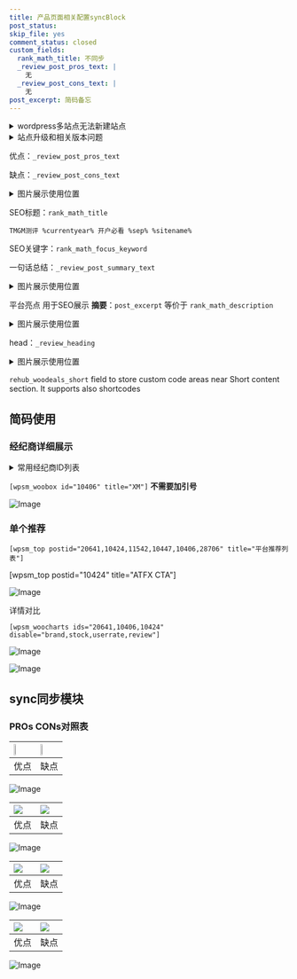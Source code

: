 ```yaml
---
title: 产品页面相关配置syncBlock
post_status: 
skip_file: yes
comment_status: closed
custom_fields:
  rank_math_title: 不同步
  _review_post_pros_text: |
    无
  _review_post_cons_text: |
    无
post_excerpt: 简码备忘
---
```

<details><summary>wordpress多站点无法新建站点</summary>

<li>和报错需要清理cookies一样的原因</li>
<li>wp-config.php里面<code>define( 'SUBDOMAIN_INSTALL', false );//子域名安装</code></li>
<li>新建子站点是用<code>define( 'SUBDOMAIN_INSTALL', true);//子域名安装</code> 完成以后，改成<code>false</code></li>
</details>

<details><summary>站点升级和相关版本问题</summary>

<p>wordpress：5.9.9
woocommerce：7.5.1
出现问题的地方：主题选项里面>><strong>Product layout >>compact style</strong></p>
<p>如何出现没有用过的字段 导致无法保存。先导出配置 然后进行修改，后面再次恢复即可。</p>
<p>出现部分字段无法显示时，需要返回默认布局后，对产品进行保存就好了。</p>
<p></p>
</details>

优点：`_review_post_pros_text`

缺点：`_review_post_cons_text`

<details><summary>图片展示使用位置</summary>

<img src="https://prod-files-secure.s3.us-west-2.amazonaws.com/39ed1227-6d7d-4570-be36-9ccd4a2c4241/f51d3d83-55d4-4bdf-9604-f37ec77ab556/Untitled.png?X-Amz-Algorithm=AWS4-HMAC-SHA256&X-Amz-Content-Sha256=UNSIGNED-PAYLOAD&X-Amz-Credential=ASIAZI2LB4662J3KFXIN%2F20250415%2Fus-west-2%2Fs3%2Faws4_request&X-Amz-Date=20250415T165517Z&X-Amz-Expires=3600&X-Amz-Security-Token=IQoJb3JpZ2luX2VjEKj%2F%2F%2F%2F%2F%2F%2F%2F%2F%2FwEaCXVzLXdlc3QtMiJHMEUCIQD50Kb1%2BOpfHgA6GnPNGf%2Bt3dqNML5eclpA2moKd%2FMHCQIgUSGWDToWOyb134c7G5mTio05uuNiT%2FHJOhCovllbJ4Yq%2FwMIMRAAGgw2Mzc0MjMxODM4MDUiDC8t64nMwmJGT1NvhircA%2BK%2BcNi%2FANpNpYy%2BwuD4uqO1GzkuN%2B9lzujAQK4pINFkVQnVmgOuw%2BDc1wdF3OYGfn54Ukkj1rNa04XbD%2B0TrNOFPqxRbikqtHCNmOnlyawmhDAqVzKqKLWAse4Jy1HFy%2Fw8A0CMDtks182rnKSKp%2BvZpUzHy5W83Rfs6hkD4GN2Y5idwRCKG1Sq4RRWbA8wDQqZ9miMiSh1gSuIbW8ioEcSem2ONp38caPPmu0mxvfcX1htvS1wbjbtUpeUJRRAD%2BYuNvJwuIrixNUcSVLIA9zZRdQdesj25uq7ByPayzwFwxyAQJinUyshOxb3O0JcZfk%2FkewblPof0y%2BiW4mgqaoo6TRxX1SUzAKEAONRmUporXdoKJeyT1vL0BHac7qHXt8tnzI9adQlWdlHC%2BfFzE9eToyiwCkuEEx0cgPyyD3Jv%2FouqcOJDFXT9nEwU5bdonp5%2BtHgXX5jKuavDLAIjghkJ6f%2Fp5v9yGvmQOYBUfWVmryEQZcKSm77%2BDwjN2OFsMKnNDr4TU3rAw452m1y5yjMz6pMUHMaJ6nuYOwVEcMl46iR373gCJMlnRFZWFdigefiX6w5ZxQdFCe%2BCNNo0t1BwmRrqXiOBwmG%2BJd18z8xl4w1K9rTHYxsBFFCMPqC%2Br8GOqUBME7t9aXYuNntk6JHtqiCDsudoiHkT7Sx7n%2BC%2BUi%2FSviPmCyf%2BnkvUEyncWDDiF%2BYriAisboZ1gK46Az0aAF8ohTL%2BLr1NTgiyjRjoi3GdkrLqqSFNoZhrZyLDhanj1J1lbRChab07DiWgP4jZ6SBGM3eXQ0I5eEoQ%2FNb75i%2FewaEfUQOwuhwTne8RHb07ovnWMnkg62KxsmYZz08eYYn%2BLESz18Q&X-Amz-Signature=fb88f47d9786b70c0ea07490939d23dde98b836dcdbae5a14df715cf0d245f51&X-Amz-SignedHeaders=host&x-id=GetObject" alt="Image">
</details>

SEO标题：`rank_math_title`

`TMGM测评 %currentyear% 开户必看 %sep% %sitename%`

SEO关键字：`rank_math_focus_keyword`

一句话总结：`_review_post_summary_text`

<details><summary>图片展示使用位置</summary>

<img src="https://prod-files-secure.s3.us-west-2.amazonaws.com/39ed1227-6d7d-4570-be36-9ccd4a2c4241/4b96a922-296c-4f4e-8630-d1c870cbce01/Untitled.png?X-Amz-Algorithm=AWS4-HMAC-SHA256&X-Amz-Content-Sha256=UNSIGNED-PAYLOAD&X-Amz-Credential=ASIAZI2LB4665I7U26KW%2F20250415%2Fus-west-2%2Fs3%2Faws4_request&X-Amz-Date=20250415T165517Z&X-Amz-Expires=3600&X-Amz-Security-Token=IQoJb3JpZ2luX2VjEKj%2F%2F%2F%2F%2F%2F%2F%2F%2F%2FwEaCXVzLXdlc3QtMiJHMEUCIQD4eNHrWjlHVPgczTM9e3pPiS4jarYE%2FwjX%2BH71LPU%2FFwIgBwtsGJ5inBtOhX44sTP6lrR%2FYKzyVn71uBgj31Y6%2FDYq%2FwMIMRAAGgw2Mzc0MjMxODM4MDUiDFLAlAWCso6%2Fg5o3rCrcA8PNo58WDZk88LxVp1wVTM8EU%2F6ha6eJC8QrE9uDDK7L6sgiZRG34M%2F27tI15w4qIbjvvGpu88%2BZsDOJqQciH4u%2Fhl5Hm13DPz0uaJrbUlL8NB7PSWSDNBN0Ts4QfK6FxxDkmZ1DaeJt%2FMzF6ThR1B8eRkDqmLHXS04314dY2%2BUpPw0pc8Nwk9KPlQtdlPcY8rYTHRjeKItM%2FAGpkfLwpewq6%2B1agu6XHZbaObHWT9jQ%2BnKEDlmdci9YbbrpqiF3P4qNfhK36na8%2FSE7%2BKWF07wSgw66b5s9Fa%2FXyIXWJ9sbnGCygytbsFnWcS1XyQibreYFe03oOSxDtW1zch0%2Bbyy5VBQrpyLBP12NpYsoFdoVXUon1JZ6rYTgzclbOZiQ9gYaTADEhZvtXoRY3WpOpy1fFh%2B7u4KwpI3dQED2jQePGTlGOaIPGji25PJLuvGdIwJzF9q1zBd1YFfy0NTBojnzq8SHtaUT3%2BkefzV0O6PW2qy0KEvf%2FkzpwH1MZvapKJjb%2FlE65Gwc8QcUsCt7I5dXIiRyDG7aQHNJaOsq6O9LCs2XQyaWPCuC32vdx1ySFWtFB9IQua%2Btx3P7kKktmw5wqtvnuZ28TkC2P5YX%2BOskm26X%2B%2BWEILD8ynSmMP%2BC%2Br8GOqUBhm1iz8LftWXjmvweo7t7FNLtRs7Opyq3TEWRZuesoaQICCa86c%2FP696PTMkVbEdetwp9bDkfL9XDSvlO5EsiUoWfh7w9kkmttW%2FHluyUHx5iYEdopjmOjFbmjJFfRgCmCNNP96cdWqpEY1w9%2B1nzHHxJ0hVhQqqQNLQz6ZU3qj%2BdWT0WjPoN4qNWQXGS5XkFP3GNitc9c%2FaAMYe4eWkyEakNu6eJ&X-Amz-Signature=84a5d1bac07a45181bea377c22285422b00be028371652e842cdb1f99837a386&X-Amz-SignedHeaders=host&x-id=GetObject" alt="Image">
</details>

平台亮点 用于SEO展示 **摘要**：`post_excerpt`  等价于 `rank_math_description`

<details><summary>图片展示使用位置</summary>

<img src="https://prod-files-secure.s3.us-west-2.amazonaws.com/39ed1227-6d7d-4570-be36-9ccd4a2c4241/1ee11f63-b60a-4dfe-a7a7-d58ff23b5d88/Untitled.png?X-Amz-Algorithm=AWS4-HMAC-SHA256&X-Amz-Content-Sha256=UNSIGNED-PAYLOAD&X-Amz-Credential=ASIAZI2LB466WH74RD56%2F20250415%2Fus-west-2%2Fs3%2Faws4_request&X-Amz-Date=20250415T165518Z&X-Amz-Expires=3600&X-Amz-Security-Token=IQoJb3JpZ2luX2VjEKj%2F%2F%2F%2F%2F%2F%2F%2F%2F%2FwEaCXVzLXdlc3QtMiJHMEUCIQCvyyM2pH1ebD3%2BJGxaoL%2F2GSFq94%2FX8h6obPb%2BgR1mywIgUgdnZffMddidv88K%2BTvsFGRhGg%2Bs%2BWQkKYqVbqsFIFoq%2FwMIMRAAGgw2Mzc0MjMxODM4MDUiDJW9aaNpGbxEnctLUCrcA8AZUjMnYSjhif8rUCSZELy%2FOb%2Fg%2BODerKCBT%2FKFOgEbeNBXlAW7LS61okZffu78qDnypG%2FGofNkiMn9HK9acAmEhDsTyDlRfQN1ELB2I7NhaXAJsycxCis2v81YJK2bmrqU6we9gwc9dBmLnM4kcLy8Co9gLNZZKMB8E%2Fm2a8dr%2Bz%2FiUJBpqDH9qsvedY%2BbyIO8mrmD18A6jXQanmUOG83BF7Pb9JDquOMylREEBIQYAf7CSpo6iEhJkOXUMu6VwxQUVC1XwjZI6vB0wJNySOj0a1FGJG0JybBYVcRm3l0AgJB%2Bs%2BJEV7spUQypQpivVwXe9otv0fWIJpx38mfmAUqz6GPUhWaLcvhrJvzbCnul4fgihok8XXR8egF1Mqc0ZVrwheiF9KDbyGIMWYNv95RvtMuJFaO4F8lEFPVstR6Ni2zeTTP%2F2WwXcP677FWWI5aSPs39%2BEwGAgPFmIDAelkL2E%2FO4OQelRTpZ3V60Hp96lotrz2LGJut936%2BzSnRShDCrnu5AgedvG0gXd2t1g%2BU9OIp3DIjLA0KJJ%2BtJnf0mszHBVkOhyeElWf80RpUjUFXyuzK0EKGIDEQOEAUl6%2FyvrFioIjy9psW85DLKgo%2B7Lz6fFBncBQq4Uk9MKyD%2Br8GOqUBF3Q2Mb3%2BA55TMPP62hjsnHc%2BxyVdIgsRzsZjRQIYnHq%2B4P5Ltcq193S30AGwMp1t08%2FdglBRQ0SgDV2A2SzNAaOXQadBfNv7gcBG8got4EY6QVVLHhUhMDaH4rwfOt0s1eS3H3VhV9iFv8%2BNNxxm4B0eWI8G7%2F7FnOqD6xgg2uhwQ48dxD%2FPHNNfIKb%2Fj1HYEeC2YXpP%2FypFd%2BW9RAWJ71u0W0ZY&X-Amz-Signature=b4e94ac61233f2970b5c1434bf3df198ca32e1fc53fa7deb4d9dae9568b969ff&X-Amz-SignedHeaders=host&x-id=GetObject" alt="Image">
<img src="https://prod-files-secure.s3.us-west-2.amazonaws.com/39ed1227-6d7d-4570-be36-9ccd4a2c4241/ad4118b5-78d8-4fbe-801e-3b29b5d99c01/Untitled.png?X-Amz-Algorithm=AWS4-HMAC-SHA256&X-Amz-Content-Sha256=UNSIGNED-PAYLOAD&X-Amz-Credential=ASIAZI2LB466WH74RD56%2F20250415%2Fus-west-2%2Fs3%2Faws4_request&X-Amz-Date=20250415T165518Z&X-Amz-Expires=3600&X-Amz-Security-Token=IQoJb3JpZ2luX2VjEKj%2F%2F%2F%2F%2F%2F%2F%2F%2F%2FwEaCXVzLXdlc3QtMiJHMEUCIQCvyyM2pH1ebD3%2BJGxaoL%2F2GSFq94%2FX8h6obPb%2BgR1mywIgUgdnZffMddidv88K%2BTvsFGRhGg%2Bs%2BWQkKYqVbqsFIFoq%2FwMIMRAAGgw2Mzc0MjMxODM4MDUiDJW9aaNpGbxEnctLUCrcA8AZUjMnYSjhif8rUCSZELy%2FOb%2Fg%2BODerKCBT%2FKFOgEbeNBXlAW7LS61okZffu78qDnypG%2FGofNkiMn9HK9acAmEhDsTyDlRfQN1ELB2I7NhaXAJsycxCis2v81YJK2bmrqU6we9gwc9dBmLnM4kcLy8Co9gLNZZKMB8E%2Fm2a8dr%2Bz%2FiUJBpqDH9qsvedY%2BbyIO8mrmD18A6jXQanmUOG83BF7Pb9JDquOMylREEBIQYAf7CSpo6iEhJkOXUMu6VwxQUVC1XwjZI6vB0wJNySOj0a1FGJG0JybBYVcRm3l0AgJB%2Bs%2BJEV7spUQypQpivVwXe9otv0fWIJpx38mfmAUqz6GPUhWaLcvhrJvzbCnul4fgihok8XXR8egF1Mqc0ZVrwheiF9KDbyGIMWYNv95RvtMuJFaO4F8lEFPVstR6Ni2zeTTP%2F2WwXcP677FWWI5aSPs39%2BEwGAgPFmIDAelkL2E%2FO4OQelRTpZ3V60Hp96lotrz2LGJut936%2BzSnRShDCrnu5AgedvG0gXd2t1g%2BU9OIp3DIjLA0KJJ%2BtJnf0mszHBVkOhyeElWf80RpUjUFXyuzK0EKGIDEQOEAUl6%2FyvrFioIjy9psW85DLKgo%2B7Lz6fFBncBQq4Uk9MKyD%2Br8GOqUBF3Q2Mb3%2BA55TMPP62hjsnHc%2BxyVdIgsRzsZjRQIYnHq%2B4P5Ltcq193S30AGwMp1t08%2FdglBRQ0SgDV2A2SzNAaOXQadBfNv7gcBG8got4EY6QVVLHhUhMDaH4rwfOt0s1eS3H3VhV9iFv8%2BNNxxm4B0eWI8G7%2F7FnOqD6xgg2uhwQ48dxD%2FPHNNfIKb%2Fj1HYEeC2YXpP%2FypFd%2BW9RAWJ71u0W0ZY&X-Amz-Signature=e3e6242c9fcd6063413d0f397c3f045693b3de454816a163130f1bd569aa8ecd&X-Amz-SignedHeaders=host&x-id=GetObject" alt="Image">
<img src="https://prod-files-secure.s3.us-west-2.amazonaws.com/39ed1227-6d7d-4570-be36-9ccd4a2c4241/a38cf7c9-a79c-4b64-9e94-13589fe0758b/Untitled.png?X-Amz-Algorithm=AWS4-HMAC-SHA256&X-Amz-Content-Sha256=UNSIGNED-PAYLOAD&X-Amz-Credential=ASIAZI2LB466WH74RD56%2F20250415%2Fus-west-2%2Fs3%2Faws4_request&X-Amz-Date=20250415T165518Z&X-Amz-Expires=3600&X-Amz-Security-Token=IQoJb3JpZ2luX2VjEKj%2F%2F%2F%2F%2F%2F%2F%2F%2F%2FwEaCXVzLXdlc3QtMiJHMEUCIQCvyyM2pH1ebD3%2BJGxaoL%2F2GSFq94%2FX8h6obPb%2BgR1mywIgUgdnZffMddidv88K%2BTvsFGRhGg%2Bs%2BWQkKYqVbqsFIFoq%2FwMIMRAAGgw2Mzc0MjMxODM4MDUiDJW9aaNpGbxEnctLUCrcA8AZUjMnYSjhif8rUCSZELy%2FOb%2Fg%2BODerKCBT%2FKFOgEbeNBXlAW7LS61okZffu78qDnypG%2FGofNkiMn9HK9acAmEhDsTyDlRfQN1ELB2I7NhaXAJsycxCis2v81YJK2bmrqU6we9gwc9dBmLnM4kcLy8Co9gLNZZKMB8E%2Fm2a8dr%2Bz%2FiUJBpqDH9qsvedY%2BbyIO8mrmD18A6jXQanmUOG83BF7Pb9JDquOMylREEBIQYAf7CSpo6iEhJkOXUMu6VwxQUVC1XwjZI6vB0wJNySOj0a1FGJG0JybBYVcRm3l0AgJB%2Bs%2BJEV7spUQypQpivVwXe9otv0fWIJpx38mfmAUqz6GPUhWaLcvhrJvzbCnul4fgihok8XXR8egF1Mqc0ZVrwheiF9KDbyGIMWYNv95RvtMuJFaO4F8lEFPVstR6Ni2zeTTP%2F2WwXcP677FWWI5aSPs39%2BEwGAgPFmIDAelkL2E%2FO4OQelRTpZ3V60Hp96lotrz2LGJut936%2BzSnRShDCrnu5AgedvG0gXd2t1g%2BU9OIp3DIjLA0KJJ%2BtJnf0mszHBVkOhyeElWf80RpUjUFXyuzK0EKGIDEQOEAUl6%2FyvrFioIjy9psW85DLKgo%2B7Lz6fFBncBQq4Uk9MKyD%2Br8GOqUBF3Q2Mb3%2BA55TMPP62hjsnHc%2BxyVdIgsRzsZjRQIYnHq%2B4P5Ltcq193S30AGwMp1t08%2FdglBRQ0SgDV2A2SzNAaOXQadBfNv7gcBG8got4EY6QVVLHhUhMDaH4rwfOt0s1eS3H3VhV9iFv8%2BNNxxm4B0eWI8G7%2F7FnOqD6xgg2uhwQ48dxD%2FPHNNfIKb%2Fj1HYEeC2YXpP%2FypFd%2BW9RAWJ71u0W0ZY&X-Amz-Signature=308ab043f44d58543bd462e0e04c5276e7e86a9afd56d6eab52e15bdd19f4afb&X-Amz-SignedHeaders=host&x-id=GetObject" alt="Image">
<img src="https://prod-files-secure.s3.us-west-2.amazonaws.com/39ed1227-6d7d-4570-be36-9ccd4a2c4241/7da6fc1e-d2ac-42ae-8c75-cb5749aa18f6/Untitled.png?X-Amz-Algorithm=AWS4-HMAC-SHA256&X-Amz-Content-Sha256=UNSIGNED-PAYLOAD&X-Amz-Credential=ASIAZI2LB466WH74RD56%2F20250415%2Fus-west-2%2Fs3%2Faws4_request&X-Amz-Date=20250415T165518Z&X-Amz-Expires=3600&X-Amz-Security-Token=IQoJb3JpZ2luX2VjEKj%2F%2F%2F%2F%2F%2F%2F%2F%2F%2FwEaCXVzLXdlc3QtMiJHMEUCIQCvyyM2pH1ebD3%2BJGxaoL%2F2GSFq94%2FX8h6obPb%2BgR1mywIgUgdnZffMddidv88K%2BTvsFGRhGg%2Bs%2BWQkKYqVbqsFIFoq%2FwMIMRAAGgw2Mzc0MjMxODM4MDUiDJW9aaNpGbxEnctLUCrcA8AZUjMnYSjhif8rUCSZELy%2FOb%2Fg%2BODerKCBT%2FKFOgEbeNBXlAW7LS61okZffu78qDnypG%2FGofNkiMn9HK9acAmEhDsTyDlRfQN1ELB2I7NhaXAJsycxCis2v81YJK2bmrqU6we9gwc9dBmLnM4kcLy8Co9gLNZZKMB8E%2Fm2a8dr%2Bz%2FiUJBpqDH9qsvedY%2BbyIO8mrmD18A6jXQanmUOG83BF7Pb9JDquOMylREEBIQYAf7CSpo6iEhJkOXUMu6VwxQUVC1XwjZI6vB0wJNySOj0a1FGJG0JybBYVcRm3l0AgJB%2Bs%2BJEV7spUQypQpivVwXe9otv0fWIJpx38mfmAUqz6GPUhWaLcvhrJvzbCnul4fgihok8XXR8egF1Mqc0ZVrwheiF9KDbyGIMWYNv95RvtMuJFaO4F8lEFPVstR6Ni2zeTTP%2F2WwXcP677FWWI5aSPs39%2BEwGAgPFmIDAelkL2E%2FO4OQelRTpZ3V60Hp96lotrz2LGJut936%2BzSnRShDCrnu5AgedvG0gXd2t1g%2BU9OIp3DIjLA0KJJ%2BtJnf0mszHBVkOhyeElWf80RpUjUFXyuzK0EKGIDEQOEAUl6%2FyvrFioIjy9psW85DLKgo%2B7Lz6fFBncBQq4Uk9MKyD%2Br8GOqUBF3Q2Mb3%2BA55TMPP62hjsnHc%2BxyVdIgsRzsZjRQIYnHq%2B4P5Ltcq193S30AGwMp1t08%2FdglBRQ0SgDV2A2SzNAaOXQadBfNv7gcBG8got4EY6QVVLHhUhMDaH4rwfOt0s1eS3H3VhV9iFv8%2BNNxxm4B0eWI8G7%2F7FnOqD6xgg2uhwQ48dxD%2FPHNNfIKb%2Fj1HYEeC2YXpP%2FypFd%2BW9RAWJ71u0W0ZY&X-Amz-Signature=0ca1e8183a0045915fe7e07d67aae4dae031651d5a6594b30a516027d15f26de&X-Amz-SignedHeaders=host&x-id=GetObject" alt="Image">
<img src="https://prod-files-secure.s3.us-west-2.amazonaws.com/39ed1227-6d7d-4570-be36-9ccd4a2c4241/7e97f40a-eaee-47f5-b2f9-475f96808fa7/Untitled.png?X-Amz-Algorithm=AWS4-HMAC-SHA256&X-Amz-Content-Sha256=UNSIGNED-PAYLOAD&X-Amz-Credential=ASIAZI2LB466WH74RD56%2F20250415%2Fus-west-2%2Fs3%2Faws4_request&X-Amz-Date=20250415T165518Z&X-Amz-Expires=3600&X-Amz-Security-Token=IQoJb3JpZ2luX2VjEKj%2F%2F%2F%2F%2F%2F%2F%2F%2F%2FwEaCXVzLXdlc3QtMiJHMEUCIQCvyyM2pH1ebD3%2BJGxaoL%2F2GSFq94%2FX8h6obPb%2BgR1mywIgUgdnZffMddidv88K%2BTvsFGRhGg%2Bs%2BWQkKYqVbqsFIFoq%2FwMIMRAAGgw2Mzc0MjMxODM4MDUiDJW9aaNpGbxEnctLUCrcA8AZUjMnYSjhif8rUCSZELy%2FOb%2Fg%2BODerKCBT%2FKFOgEbeNBXlAW7LS61okZffu78qDnypG%2FGofNkiMn9HK9acAmEhDsTyDlRfQN1ELB2I7NhaXAJsycxCis2v81YJK2bmrqU6we9gwc9dBmLnM4kcLy8Co9gLNZZKMB8E%2Fm2a8dr%2Bz%2FiUJBpqDH9qsvedY%2BbyIO8mrmD18A6jXQanmUOG83BF7Pb9JDquOMylREEBIQYAf7CSpo6iEhJkOXUMu6VwxQUVC1XwjZI6vB0wJNySOj0a1FGJG0JybBYVcRm3l0AgJB%2Bs%2BJEV7spUQypQpivVwXe9otv0fWIJpx38mfmAUqz6GPUhWaLcvhrJvzbCnul4fgihok8XXR8egF1Mqc0ZVrwheiF9KDbyGIMWYNv95RvtMuJFaO4F8lEFPVstR6Ni2zeTTP%2F2WwXcP677FWWI5aSPs39%2BEwGAgPFmIDAelkL2E%2FO4OQelRTpZ3V60Hp96lotrz2LGJut936%2BzSnRShDCrnu5AgedvG0gXd2t1g%2BU9OIp3DIjLA0KJJ%2BtJnf0mszHBVkOhyeElWf80RpUjUFXyuzK0EKGIDEQOEAUl6%2FyvrFioIjy9psW85DLKgo%2B7Lz6fFBncBQq4Uk9MKyD%2Br8GOqUBF3Q2Mb3%2BA55TMPP62hjsnHc%2BxyVdIgsRzsZjRQIYnHq%2B4P5Ltcq193S30AGwMp1t08%2FdglBRQ0SgDV2A2SzNAaOXQadBfNv7gcBG8got4EY6QVVLHhUhMDaH4rwfOt0s1eS3H3VhV9iFv8%2BNNxxm4B0eWI8G7%2F7FnOqD6xgg2uhwQ48dxD%2FPHNNfIKb%2Fj1HYEeC2YXpP%2FypFd%2BW9RAWJ71u0W0ZY&X-Amz-Signature=9b5d7b274af6ef353bafde2800e1f44b58e6ab819ae81ed9b49918be992b90c8&X-Amz-SignedHeaders=host&x-id=GetObject" alt="Image">
</details>

head：`_review_heading`

<details><summary>图片展示使用位置</summary>

<img src="https://prod-files-secure.s3.us-west-2.amazonaws.com/39ed1227-6d7d-4570-be36-9ccd4a2c4241/3a4650ad-9887-415c-889a-edd51fa54f27/Untitled.png?X-Amz-Algorithm=AWS4-HMAC-SHA256&X-Amz-Content-Sha256=UNSIGNED-PAYLOAD&X-Amz-Credential=ASIAZI2LB4664G5QHI3E%2F20250415%2Fus-west-2%2Fs3%2Faws4_request&X-Amz-Date=20250415T165518Z&X-Amz-Expires=3600&X-Amz-Security-Token=IQoJb3JpZ2luX2VjEKj%2F%2F%2F%2F%2F%2F%2F%2F%2F%2FwEaCXVzLXdlc3QtMiJHMEUCIQDmNQNsRnyzU44iBErAxkAMH1NW9xgy7LMp%2BgIIV7opkAIgKCoRRIJKBcK93xP4i2pD7h7TERPgrHP2DSdoGy75Gngq%2FwMIMRAAGgw2Mzc0MjMxODM4MDUiDLZvA0M6%2BzXD%2FfKzASrcA8C%2Bo6qF4O14%2BmrfaDps7NDzyVjZMlkeH2dn7dUWGk2YpJ73uRW0%2BhpMKBhONtvD6%2BAuSONOUwtnXm8PHZ8SlWdbn11qeX03WNUmAi9YuReCLiLfJGygf%2Fs58mwQU5Iaq8ylSma9Dvys6krssFkX3F6PrDB7CElNO4U6sURqLHZBz6%2Bz%2B0jKsOqNvEdxIlqlgku8tuVvKZJOA%2BgemBIKEA43PFPedDO7mGNlbUAB4TY6OT2sXVTG44co6%2FYO%2BtozvGlLCBlht3k3znQKFGGsVpSfPxb93b3Bn2AtXYI6WrecAZLI4rr%2BE7C7H%2F2ZgYxeNA00Uq%2FkpE8Z1dBdkE76ni4C5TRDXF4p%2BcbTU6L4%2BkUsCTnVNtKqGZFRwjZ87vH9QAA%2Fg6Q8knya7Ce%2Fi47zklPbNAMAoCJJx%2BzF6%2BpPf55XBNULuetKonqxXZQOKCyxupevC%2BR7%2Frh5mos8JkbS3EuZm%2BzXUetriVU5t1sdUaZ7%2BwPYzPPN%2BgvLjiL97KQYImhNvR5JNC1LQ5nZZOnmy5028Gfyjj6Teu2sGHTOynHozJX8wV8zuM8755UZWw1Mt0b%2FA6FckAHqMI94IUbFZ5KYSCCctnikkvIJbbJeTUFxbV07St%2FoInmuMkdAMPqC%2Br8GOqUBfUZXdqeEUhOi2k6DHjD%2Be%2FAr8a4DXAJphDUuqK8TjHmFSgOmcMtdHm11uU8%2BzQwcz8O9IHwlRKi4nadE9nslgo1we28ytU%2FBYqREEkzwy2h5ghQ%2BUXakpYM5UyS%2F%2BLb5FPTUPHp9GAuMrM84cSDlvEFsy5rmpczWN4%2Blo%2F8Swt8wUzIHtbBI0Hu1DlxwaaaeBRhzz0xRL3Fzxr%2Fr8kljsmu3h3ml&X-Amz-Signature=1c649d13b7533ff46f4afad27044ff41b75c110370d89eba4c02beec86ee20e2&X-Amz-SignedHeaders=host&x-id=GetObject" alt="Image">
</details>

`rehub_woodeals_short`	field to store custom code areas near Short content section. It supports also shortcodes



## 简码使用

### 经纪商详细展示

<details><summary>常用经纪商ID列表</summary>

<pre><code class="php">嘉盛 ===> 20641  [wpsm_woobox id="20641" title="嘉盛"]
易信easymarkets ===> 11542  [wpsm_woobox id="11542" title="易信easymarkets"]
ATFX外汇 ===> 10424  [wpsm_woobox id="10424" title="ATFX"]
XM ===> 10406  [wpsm_woobox id="10406" title="XM"]
TMGM ===> 29622  [wpsm_woobox id="29622" title="TMGM"]
HYCM ===> 10447  [wpsm_woobox id="10447" title="HYCM"]
fpmarkets澳福外汇 ===> 20639  [wpsm_woobox id="20639" title="fpmarkets澳福外汇"]</code></pre>
</details>

`[wpsm_woobox id="10406" title="XM"]` **不需要加引号**

![Image](https://prod-files-secure.s3.us-west-2.amazonaws.com/39ed1227-6d7d-4570-be36-9ccd4a2c4241/4f898f9d-0fa7-4e43-acd3-ac6bc7be575a/Untitled.png?X-Amz-Algorithm=AWS4-HMAC-SHA256&X-Amz-Content-Sha256=UNSIGNED-PAYLOAD&X-Amz-Credential=ASIAZI2LB4664IHQGWC5%2F20250415%2Fus-west-2%2Fs3%2Faws4_request&X-Amz-Date=20250415T165516Z&X-Amz-Expires=3600&X-Amz-Security-Token=IQoJb3JpZ2luX2VjEKj%2F%2F%2F%2F%2F%2F%2F%2F%2F%2FwEaCXVzLXdlc3QtMiJGMEQCICRSi79LBk8%2BDk%2Bb%2FWXmXTrrhHlnBqsan8MvyBTfFE%2FcAiA6E4%2F8eIF8EWi04oCX%2B5704m45CAklPQGZyTyVpzZhQir%2FAwgxEAAaDDYzNzQyMzE4MzgwNSIM5t%2Fb7A%2F1a5Cy8mHkKtwDhtH7PSPB3dMnrAxC4iKCkyYZIPpAqpz5balE8jMg7%2BZKA%2F4gO4Y9YvyTGz4NiM3ie91GiogJE%2FuqXdjG1AVoEywsL1pU9Jrj5bMyscXulNI%2Bn4YBB9x7pGK5KF45Q0GRU%2B7JMoXoKSI9opONeirE4MgKf8slUZetwxFLmN9iQiIrm%2FjineK26S5SKkvm9dx51ecbhLzC9XLPwz9PQROlaawTDxgiyMYXewxj0hl1quR%2BMJsfCkMdyyNlVU8tnElP0SZ9q18oGmxg9Y711MuP0OPyAxqBx37xTuMvtDlHOIXG6LvEnsOPtGrBXbnqS1lDKbDX8NHP7T%2FaSieE%2FG5HdOHzRqdamYGDMjNI%2FQIYxeXW4b0SGO5HKMvPd3sy3aG0W8zCainL6GGVLmOJ%2BAuNASW6oNhmKZGJ44tdN2RlroVukT12dQbg0IYLrTLYn8DWJLv5%2Fpgqv4aBQ9O9QfjDyEk%2FAUoJlT1ilSXrpUpgieaXR4eVpvdqwbUqggu9iRKzfQQQsxtQkK01KmVg1nsQjmk0ORWn483XJyKhh5yV2ct%2BAZbe%2BiT%2BKXJfDikfbiIoGzjrUEL13VLxfh5OS2OBSVuQqEAoC%2BmIAQvB4%2BoA1Zumm7A1fJ8g74hlV9QwgoP6vwY6pgGOOWOukshSkuBgrR%2BgJ%2BBZPi8xWYNyjtpV4jtNP9GQR%2FyvrfcxPB4pNyU9Kj%2FJk3kQLVB0vckmiaA6AI%2Btfl%2B1hzhvf%2FXQnLKxv0nTO9POAh%2Fyjmd4DBrqm7MzLKuSLpjiF4Ih5UQ0IuXYbNmbCe3TRkRiv5VSuK%2FLm1o%2FCzJ66vWZ9MeHVfrONPfuhuSi9q344XS9IiEMIAMXGd3bxcINUGf%2Bohob&X-Amz-Signature=341f063ebc435ee14d416cc9db65f5eec9caa980461bee992638b0c75753bd6a&X-Amz-SignedHeaders=host&x-id=GetObject)

### 单个推荐
`[wpsm_top postid="20641,10424,11542,10447,10406,28706" title="平台推荐列表"]`

[wpsm_top postid="10424" title="ATFX CTA"]

![Image](https://prod-files-secure.s3.us-west-2.amazonaws.com/39ed1227-6d7d-4570-be36-9ccd4a2c4241/5ac620dc-51a8-48b6-b55d-91f47299193c/Untitled.png?X-Amz-Algorithm=AWS4-HMAC-SHA256&X-Amz-Content-Sha256=UNSIGNED-PAYLOAD&X-Amz-Credential=ASIAZI2LB4664IHQGWC5%2F20250415%2Fus-west-2%2Fs3%2Faws4_request&X-Amz-Date=20250415T165516Z&X-Amz-Expires=3600&X-Amz-Security-Token=IQoJb3JpZ2luX2VjEKj%2F%2F%2F%2F%2F%2F%2F%2F%2F%2FwEaCXVzLXdlc3QtMiJGMEQCICRSi79LBk8%2BDk%2Bb%2FWXmXTrrhHlnBqsan8MvyBTfFE%2FcAiA6E4%2F8eIF8EWi04oCX%2B5704m45CAklPQGZyTyVpzZhQir%2FAwgxEAAaDDYzNzQyMzE4MzgwNSIM5t%2Fb7A%2F1a5Cy8mHkKtwDhtH7PSPB3dMnrAxC4iKCkyYZIPpAqpz5balE8jMg7%2BZKA%2F4gO4Y9YvyTGz4NiM3ie91GiogJE%2FuqXdjG1AVoEywsL1pU9Jrj5bMyscXulNI%2Bn4YBB9x7pGK5KF45Q0GRU%2B7JMoXoKSI9opONeirE4MgKf8slUZetwxFLmN9iQiIrm%2FjineK26S5SKkvm9dx51ecbhLzC9XLPwz9PQROlaawTDxgiyMYXewxj0hl1quR%2BMJsfCkMdyyNlVU8tnElP0SZ9q18oGmxg9Y711MuP0OPyAxqBx37xTuMvtDlHOIXG6LvEnsOPtGrBXbnqS1lDKbDX8NHP7T%2FaSieE%2FG5HdOHzRqdamYGDMjNI%2FQIYxeXW4b0SGO5HKMvPd3sy3aG0W8zCainL6GGVLmOJ%2BAuNASW6oNhmKZGJ44tdN2RlroVukT12dQbg0IYLrTLYn8DWJLv5%2Fpgqv4aBQ9O9QfjDyEk%2FAUoJlT1ilSXrpUpgieaXR4eVpvdqwbUqggu9iRKzfQQQsxtQkK01KmVg1nsQjmk0ORWn483XJyKhh5yV2ct%2BAZbe%2BiT%2BKXJfDikfbiIoGzjrUEL13VLxfh5OS2OBSVuQqEAoC%2BmIAQvB4%2BoA1Zumm7A1fJ8g74hlV9QwgoP6vwY6pgGOOWOukshSkuBgrR%2BgJ%2BBZPi8xWYNyjtpV4jtNP9GQR%2FyvrfcxPB4pNyU9Kj%2FJk3kQLVB0vckmiaA6AI%2Btfl%2B1hzhvf%2FXQnLKxv0nTO9POAh%2Fyjmd4DBrqm7MzLKuSLpjiF4Ih5UQ0IuXYbNmbCe3TRkRiv5VSuK%2FLm1o%2FCzJ66vWZ9MeHVfrONPfuhuSi9q344XS9IiEMIAMXGd3bxcINUGf%2Bohob&X-Amz-Signature=dd30d4d996e01289929dc009b3b44dceb8767abf2d5b7cccda3d64597478567c&X-Amz-SignedHeaders=host&x-id=GetObject)

详情对比

`[wpsm_woocharts ids="20641,10406,10424" disable="brand,stock,userrate,review"]`

![Image](https://prod-files-secure.s3.us-west-2.amazonaws.com/39ed1227-6d7d-4570-be36-9ccd4a2c4241/bf3ba45f-b9f3-4295-8aef-b4a495fd25f4/Untitled.png?X-Amz-Algorithm=AWS4-HMAC-SHA256&X-Amz-Content-Sha256=UNSIGNED-PAYLOAD&X-Amz-Credential=ASIAZI2LB4664IHQGWC5%2F20250415%2Fus-west-2%2Fs3%2Faws4_request&X-Amz-Date=20250415T165516Z&X-Amz-Expires=3600&X-Amz-Security-Token=IQoJb3JpZ2luX2VjEKj%2F%2F%2F%2F%2F%2F%2F%2F%2F%2FwEaCXVzLXdlc3QtMiJGMEQCICRSi79LBk8%2BDk%2Bb%2FWXmXTrrhHlnBqsan8MvyBTfFE%2FcAiA6E4%2F8eIF8EWi04oCX%2B5704m45CAklPQGZyTyVpzZhQir%2FAwgxEAAaDDYzNzQyMzE4MzgwNSIM5t%2Fb7A%2F1a5Cy8mHkKtwDhtH7PSPB3dMnrAxC4iKCkyYZIPpAqpz5balE8jMg7%2BZKA%2F4gO4Y9YvyTGz4NiM3ie91GiogJE%2FuqXdjG1AVoEywsL1pU9Jrj5bMyscXulNI%2Bn4YBB9x7pGK5KF45Q0GRU%2B7JMoXoKSI9opONeirE4MgKf8slUZetwxFLmN9iQiIrm%2FjineK26S5SKkvm9dx51ecbhLzC9XLPwz9PQROlaawTDxgiyMYXewxj0hl1quR%2BMJsfCkMdyyNlVU8tnElP0SZ9q18oGmxg9Y711MuP0OPyAxqBx37xTuMvtDlHOIXG6LvEnsOPtGrBXbnqS1lDKbDX8NHP7T%2FaSieE%2FG5HdOHzRqdamYGDMjNI%2FQIYxeXW4b0SGO5HKMvPd3sy3aG0W8zCainL6GGVLmOJ%2BAuNASW6oNhmKZGJ44tdN2RlroVukT12dQbg0IYLrTLYn8DWJLv5%2Fpgqv4aBQ9O9QfjDyEk%2FAUoJlT1ilSXrpUpgieaXR4eVpvdqwbUqggu9iRKzfQQQsxtQkK01KmVg1nsQjmk0ORWn483XJyKhh5yV2ct%2BAZbe%2BiT%2BKXJfDikfbiIoGzjrUEL13VLxfh5OS2OBSVuQqEAoC%2BmIAQvB4%2BoA1Zumm7A1fJ8g74hlV9QwgoP6vwY6pgGOOWOukshSkuBgrR%2BgJ%2BBZPi8xWYNyjtpV4jtNP9GQR%2FyvrfcxPB4pNyU9Kj%2FJk3kQLVB0vckmiaA6AI%2Btfl%2B1hzhvf%2FXQnLKxv0nTO9POAh%2Fyjmd4DBrqm7MzLKuSLpjiF4Ih5UQ0IuXYbNmbCe3TRkRiv5VSuK%2FLm1o%2FCzJ66vWZ9MeHVfrONPfuhuSi9q344XS9IiEMIAMXGd3bxcINUGf%2Bohob&X-Amz-Signature=159d7c09acf938093a312c27b74b439f1a62f6d40d314d2f0285b8cd9a8a1cf7&X-Amz-SignedHeaders=host&x-id=GetObject)

![Image](https://prod-files-secure.s3.us-west-2.amazonaws.com/39ed1227-6d7d-4570-be36-9ccd4a2c4241/30bc56ef-f383-4b48-9768-2ebc9e436ec0/Untitled.png?X-Amz-Algorithm=AWS4-HMAC-SHA256&X-Amz-Content-Sha256=UNSIGNED-PAYLOAD&X-Amz-Credential=ASIAZI2LB4664IHQGWC5%2F20250415%2Fus-west-2%2Fs3%2Faws4_request&X-Amz-Date=20250415T165516Z&X-Amz-Expires=3600&X-Amz-Security-Token=IQoJb3JpZ2luX2VjEKj%2F%2F%2F%2F%2F%2F%2F%2F%2F%2FwEaCXVzLXdlc3QtMiJGMEQCICRSi79LBk8%2BDk%2Bb%2FWXmXTrrhHlnBqsan8MvyBTfFE%2FcAiA6E4%2F8eIF8EWi04oCX%2B5704m45CAklPQGZyTyVpzZhQir%2FAwgxEAAaDDYzNzQyMzE4MzgwNSIM5t%2Fb7A%2F1a5Cy8mHkKtwDhtH7PSPB3dMnrAxC4iKCkyYZIPpAqpz5balE8jMg7%2BZKA%2F4gO4Y9YvyTGz4NiM3ie91GiogJE%2FuqXdjG1AVoEywsL1pU9Jrj5bMyscXulNI%2Bn4YBB9x7pGK5KF45Q0GRU%2B7JMoXoKSI9opONeirE4MgKf8slUZetwxFLmN9iQiIrm%2FjineK26S5SKkvm9dx51ecbhLzC9XLPwz9PQROlaawTDxgiyMYXewxj0hl1quR%2BMJsfCkMdyyNlVU8tnElP0SZ9q18oGmxg9Y711MuP0OPyAxqBx37xTuMvtDlHOIXG6LvEnsOPtGrBXbnqS1lDKbDX8NHP7T%2FaSieE%2FG5HdOHzRqdamYGDMjNI%2FQIYxeXW4b0SGO5HKMvPd3sy3aG0W8zCainL6GGVLmOJ%2BAuNASW6oNhmKZGJ44tdN2RlroVukT12dQbg0IYLrTLYn8DWJLv5%2Fpgqv4aBQ9O9QfjDyEk%2FAUoJlT1ilSXrpUpgieaXR4eVpvdqwbUqggu9iRKzfQQQsxtQkK01KmVg1nsQjmk0ORWn483XJyKhh5yV2ct%2BAZbe%2BiT%2BKXJfDikfbiIoGzjrUEL13VLxfh5OS2OBSVuQqEAoC%2BmIAQvB4%2BoA1Zumm7A1fJ8g74hlV9QwgoP6vwY6pgGOOWOukshSkuBgrR%2BgJ%2BBZPi8xWYNyjtpV4jtNP9GQR%2FyvrfcxPB4pNyU9Kj%2FJk3kQLVB0vckmiaA6AI%2Btfl%2B1hzhvf%2FXQnLKxv0nTO9POAh%2Fyjmd4DBrqm7MzLKuSLpjiF4Ih5UQ0IuXYbNmbCe3TRkRiv5VSuK%2FLm1o%2FCzJ66vWZ9MeHVfrONPfuhuSi9q344XS9IiEMIAMXGd3bxcINUGf%2Bohob&X-Amz-Signature=aa4ee4e7cd02ff6704e1b8d25e73e7985d72c96edc7aba215215d59665ebc0df&X-Amz-SignedHeaders=host&x-id=GetObject)

## sync同步模块

### PROs CONs对照表

| <img src="https://cdn.ifttt.fun/gh/jarlin8/OSS@main/icons/customize/pros.svg" height="auto" width="37.3%"> | <img src="https://cdn.ifttt.fun/gh/jarlin8/OSS@main/icons/customize/cons.svg" height="auto" width="28.8%"> |
| :--- | :--- |
| 优点 | 缺点 |

![Image](https://prod-files-secure.s3.us-west-2.amazonaws.com/39ed1227-6d7d-4570-be36-9ccd4a2c4241/8742b755-dfb5-4004-9a5f-d6e561664bd8/Untitled.png?X-Amz-Algorithm=AWS4-HMAC-SHA256&X-Amz-Content-Sha256=UNSIGNED-PAYLOAD&X-Amz-Credential=ASIAZI2LB4664IHQGWC5%2F20250415%2Fus-west-2%2Fs3%2Faws4_request&X-Amz-Date=20250415T165516Z&X-Amz-Expires=3600&X-Amz-Security-Token=IQoJb3JpZ2luX2VjEKj%2F%2F%2F%2F%2F%2F%2F%2F%2F%2FwEaCXVzLXdlc3QtMiJGMEQCICRSi79LBk8%2BDk%2Bb%2FWXmXTrrhHlnBqsan8MvyBTfFE%2FcAiA6E4%2F8eIF8EWi04oCX%2B5704m45CAklPQGZyTyVpzZhQir%2FAwgxEAAaDDYzNzQyMzE4MzgwNSIM5t%2Fb7A%2F1a5Cy8mHkKtwDhtH7PSPB3dMnrAxC4iKCkyYZIPpAqpz5balE8jMg7%2BZKA%2F4gO4Y9YvyTGz4NiM3ie91GiogJE%2FuqXdjG1AVoEywsL1pU9Jrj5bMyscXulNI%2Bn4YBB9x7pGK5KF45Q0GRU%2B7JMoXoKSI9opONeirE4MgKf8slUZetwxFLmN9iQiIrm%2FjineK26S5SKkvm9dx51ecbhLzC9XLPwz9PQROlaawTDxgiyMYXewxj0hl1quR%2BMJsfCkMdyyNlVU8tnElP0SZ9q18oGmxg9Y711MuP0OPyAxqBx37xTuMvtDlHOIXG6LvEnsOPtGrBXbnqS1lDKbDX8NHP7T%2FaSieE%2FG5HdOHzRqdamYGDMjNI%2FQIYxeXW4b0SGO5HKMvPd3sy3aG0W8zCainL6GGVLmOJ%2BAuNASW6oNhmKZGJ44tdN2RlroVukT12dQbg0IYLrTLYn8DWJLv5%2Fpgqv4aBQ9O9QfjDyEk%2FAUoJlT1ilSXrpUpgieaXR4eVpvdqwbUqggu9iRKzfQQQsxtQkK01KmVg1nsQjmk0ORWn483XJyKhh5yV2ct%2BAZbe%2BiT%2BKXJfDikfbiIoGzjrUEL13VLxfh5OS2OBSVuQqEAoC%2BmIAQvB4%2BoA1Zumm7A1fJ8g74hlV9QwgoP6vwY6pgGOOWOukshSkuBgrR%2BgJ%2BBZPi8xWYNyjtpV4jtNP9GQR%2FyvrfcxPB4pNyU9Kj%2FJk3kQLVB0vckmiaA6AI%2Btfl%2B1hzhvf%2FXQnLKxv0nTO9POAh%2Fyjmd4DBrqm7MzLKuSLpjiF4Ih5UQ0IuXYbNmbCe3TRkRiv5VSuK%2FLm1o%2FCzJ66vWZ9MeHVfrONPfuhuSi9q344XS9IiEMIAMXGd3bxcINUGf%2Bohob&X-Amz-Signature=aa5399edf59ad3ed826265dff2e342c4e5d4dd8491afa76e96697f2b453963c3&X-Amz-SignedHeaders=host&x-id=GetObject)

| <img src="https://cdn.ifttt.fun/gh/jarlin8/OSS@main/icons/customize/pros1.svg" height="auto"> | <img src="https://cdn.ifttt.fun/gh/jarlin8/OSS@main/icons/customize/cons1.svg" height="auto"> |
| :--- | :--- |
| 优点 | 缺点 |

![Image](https://prod-files-secure.s3.us-west-2.amazonaws.com/39ed1227-6d7d-4570-be36-9ccd4a2c4241/806358f8-c9c4-4e17-bb35-c6c76a5397a5/Untitled.png?X-Amz-Algorithm=AWS4-HMAC-SHA256&X-Amz-Content-Sha256=UNSIGNED-PAYLOAD&X-Amz-Credential=ASIAZI2LB4664IHQGWC5%2F20250415%2Fus-west-2%2Fs3%2Faws4_request&X-Amz-Date=20250415T165516Z&X-Amz-Expires=3600&X-Amz-Security-Token=IQoJb3JpZ2luX2VjEKj%2F%2F%2F%2F%2F%2F%2F%2F%2F%2FwEaCXVzLXdlc3QtMiJGMEQCICRSi79LBk8%2BDk%2Bb%2FWXmXTrrhHlnBqsan8MvyBTfFE%2FcAiA6E4%2F8eIF8EWi04oCX%2B5704m45CAklPQGZyTyVpzZhQir%2FAwgxEAAaDDYzNzQyMzE4MzgwNSIM5t%2Fb7A%2F1a5Cy8mHkKtwDhtH7PSPB3dMnrAxC4iKCkyYZIPpAqpz5balE8jMg7%2BZKA%2F4gO4Y9YvyTGz4NiM3ie91GiogJE%2FuqXdjG1AVoEywsL1pU9Jrj5bMyscXulNI%2Bn4YBB9x7pGK5KF45Q0GRU%2B7JMoXoKSI9opONeirE4MgKf8slUZetwxFLmN9iQiIrm%2FjineK26S5SKkvm9dx51ecbhLzC9XLPwz9PQROlaawTDxgiyMYXewxj0hl1quR%2BMJsfCkMdyyNlVU8tnElP0SZ9q18oGmxg9Y711MuP0OPyAxqBx37xTuMvtDlHOIXG6LvEnsOPtGrBXbnqS1lDKbDX8NHP7T%2FaSieE%2FG5HdOHzRqdamYGDMjNI%2FQIYxeXW4b0SGO5HKMvPd3sy3aG0W8zCainL6GGVLmOJ%2BAuNASW6oNhmKZGJ44tdN2RlroVukT12dQbg0IYLrTLYn8DWJLv5%2Fpgqv4aBQ9O9QfjDyEk%2FAUoJlT1ilSXrpUpgieaXR4eVpvdqwbUqggu9iRKzfQQQsxtQkK01KmVg1nsQjmk0ORWn483XJyKhh5yV2ct%2BAZbe%2BiT%2BKXJfDikfbiIoGzjrUEL13VLxfh5OS2OBSVuQqEAoC%2BmIAQvB4%2BoA1Zumm7A1fJ8g74hlV9QwgoP6vwY6pgGOOWOukshSkuBgrR%2BgJ%2BBZPi8xWYNyjtpV4jtNP9GQR%2FyvrfcxPB4pNyU9Kj%2FJk3kQLVB0vckmiaA6AI%2Btfl%2B1hzhvf%2FXQnLKxv0nTO9POAh%2Fyjmd4DBrqm7MzLKuSLpjiF4Ih5UQ0IuXYbNmbCe3TRkRiv5VSuK%2FLm1o%2FCzJ66vWZ9MeHVfrONPfuhuSi9q344XS9IiEMIAMXGd3bxcINUGf%2Bohob&X-Amz-Signature=70254f38b32874d2b5b3e184d9ca1e02e994890268113fdd054f43a015044a29&X-Amz-SignedHeaders=host&x-id=GetObject)

| <img src="https://cdn.ifttt.fun/gh/jarlin8/OSS@main/icons/customize/pros2.svg" height="auto"> | <img src="https://cdn.ifttt.fun/gh/jarlin8/OSS@main/icons/customize/cons2.svg" height="auto"> |
| :--- | :--- |
| 优点 | 缺点 |

![Image](https://prod-files-secure.s3.us-west-2.amazonaws.com/39ed1227-6d7d-4570-be36-9ccd4a2c4241/a9245ec9-70dd-4005-b534-0d54315fc5f3/Untitled.png?X-Amz-Algorithm=AWS4-HMAC-SHA256&X-Amz-Content-Sha256=UNSIGNED-PAYLOAD&X-Amz-Credential=ASIAZI2LB4664IHQGWC5%2F20250415%2Fus-west-2%2Fs3%2Faws4_request&X-Amz-Date=20250415T165516Z&X-Amz-Expires=3600&X-Amz-Security-Token=IQoJb3JpZ2luX2VjEKj%2F%2F%2F%2F%2F%2F%2F%2F%2F%2FwEaCXVzLXdlc3QtMiJGMEQCICRSi79LBk8%2BDk%2Bb%2FWXmXTrrhHlnBqsan8MvyBTfFE%2FcAiA6E4%2F8eIF8EWi04oCX%2B5704m45CAklPQGZyTyVpzZhQir%2FAwgxEAAaDDYzNzQyMzE4MzgwNSIM5t%2Fb7A%2F1a5Cy8mHkKtwDhtH7PSPB3dMnrAxC4iKCkyYZIPpAqpz5balE8jMg7%2BZKA%2F4gO4Y9YvyTGz4NiM3ie91GiogJE%2FuqXdjG1AVoEywsL1pU9Jrj5bMyscXulNI%2Bn4YBB9x7pGK5KF45Q0GRU%2B7JMoXoKSI9opONeirE4MgKf8slUZetwxFLmN9iQiIrm%2FjineK26S5SKkvm9dx51ecbhLzC9XLPwz9PQROlaawTDxgiyMYXewxj0hl1quR%2BMJsfCkMdyyNlVU8tnElP0SZ9q18oGmxg9Y711MuP0OPyAxqBx37xTuMvtDlHOIXG6LvEnsOPtGrBXbnqS1lDKbDX8NHP7T%2FaSieE%2FG5HdOHzRqdamYGDMjNI%2FQIYxeXW4b0SGO5HKMvPd3sy3aG0W8zCainL6GGVLmOJ%2BAuNASW6oNhmKZGJ44tdN2RlroVukT12dQbg0IYLrTLYn8DWJLv5%2Fpgqv4aBQ9O9QfjDyEk%2FAUoJlT1ilSXrpUpgieaXR4eVpvdqwbUqggu9iRKzfQQQsxtQkK01KmVg1nsQjmk0ORWn483XJyKhh5yV2ct%2BAZbe%2BiT%2BKXJfDikfbiIoGzjrUEL13VLxfh5OS2OBSVuQqEAoC%2BmIAQvB4%2BoA1Zumm7A1fJ8g74hlV9QwgoP6vwY6pgGOOWOukshSkuBgrR%2BgJ%2BBZPi8xWYNyjtpV4jtNP9GQR%2FyvrfcxPB4pNyU9Kj%2FJk3kQLVB0vckmiaA6AI%2Btfl%2B1hzhvf%2FXQnLKxv0nTO9POAh%2Fyjmd4DBrqm7MzLKuSLpjiF4Ih5UQ0IuXYbNmbCe3TRkRiv5VSuK%2FLm1o%2FCzJ66vWZ9MeHVfrONPfuhuSi9q344XS9IiEMIAMXGd3bxcINUGf%2Bohob&X-Amz-Signature=bc44f622b410bd92006c82ec840626b398b6dfd61e24add4dbff3e738ccc6d20&X-Amz-SignedHeaders=host&x-id=GetObject)

| <img src="https://cdn.ifttt.fun/gh/jarlin8/OSS@main/icons/customize/pros3.svg" height="auto"> | <img src="https://cdn.ifttt.fun/gh/jarlin8/OSS@main/icons/customize/cons3.svg" height="auto"> |
| :--- | :--- |
| 优点 | 缺点 |

![Image](https://prod-files-secure.s3.us-west-2.amazonaws.com/39ed1227-6d7d-4570-be36-9ccd4a2c4241/e1e580a2-2e5c-4780-9ff4-19c318fc2284/Untitled.png?X-Amz-Algorithm=AWS4-HMAC-SHA256&X-Amz-Content-Sha256=UNSIGNED-PAYLOAD&X-Amz-Credential=ASIAZI2LB4664IHQGWC5%2F20250415%2Fus-west-2%2Fs3%2Faws4_request&X-Amz-Date=20250415T165516Z&X-Amz-Expires=3600&X-Amz-Security-Token=IQoJb3JpZ2luX2VjEKj%2F%2F%2F%2F%2F%2F%2F%2F%2F%2FwEaCXVzLXdlc3QtMiJGMEQCICRSi79LBk8%2BDk%2Bb%2FWXmXTrrhHlnBqsan8MvyBTfFE%2FcAiA6E4%2F8eIF8EWi04oCX%2B5704m45CAklPQGZyTyVpzZhQir%2FAwgxEAAaDDYzNzQyMzE4MzgwNSIM5t%2Fb7A%2F1a5Cy8mHkKtwDhtH7PSPB3dMnrAxC4iKCkyYZIPpAqpz5balE8jMg7%2BZKA%2F4gO4Y9YvyTGz4NiM3ie91GiogJE%2FuqXdjG1AVoEywsL1pU9Jrj5bMyscXulNI%2Bn4YBB9x7pGK5KF45Q0GRU%2B7JMoXoKSI9opONeirE4MgKf8slUZetwxFLmN9iQiIrm%2FjineK26S5SKkvm9dx51ecbhLzC9XLPwz9PQROlaawTDxgiyMYXewxj0hl1quR%2BMJsfCkMdyyNlVU8tnElP0SZ9q18oGmxg9Y711MuP0OPyAxqBx37xTuMvtDlHOIXG6LvEnsOPtGrBXbnqS1lDKbDX8NHP7T%2FaSieE%2FG5HdOHzRqdamYGDMjNI%2FQIYxeXW4b0SGO5HKMvPd3sy3aG0W8zCainL6GGVLmOJ%2BAuNASW6oNhmKZGJ44tdN2RlroVukT12dQbg0IYLrTLYn8DWJLv5%2Fpgqv4aBQ9O9QfjDyEk%2FAUoJlT1ilSXrpUpgieaXR4eVpvdqwbUqggu9iRKzfQQQsxtQkK01KmVg1nsQjmk0ORWn483XJyKhh5yV2ct%2BAZbe%2BiT%2BKXJfDikfbiIoGzjrUEL13VLxfh5OS2OBSVuQqEAoC%2BmIAQvB4%2BoA1Zumm7A1fJ8g74hlV9QwgoP6vwY6pgGOOWOukshSkuBgrR%2BgJ%2BBZPi8xWYNyjtpV4jtNP9GQR%2FyvrfcxPB4pNyU9Kj%2FJk3kQLVB0vckmiaA6AI%2Btfl%2B1hzhvf%2FXQnLKxv0nTO9POAh%2Fyjmd4DBrqm7MzLKuSLpjiF4Ih5UQ0IuXYbNmbCe3TRkRiv5VSuK%2FLm1o%2FCzJ66vWZ9MeHVfrONPfuhuSi9q344XS9IiEMIAMXGd3bxcINUGf%2Bohob&X-Amz-Signature=3e7fa83499b3daa7ac71a7d1e12d64e7a82cacf79b4e6b67c2372259ee465b15&X-Amz-SignedHeaders=host&x-id=GetObject)